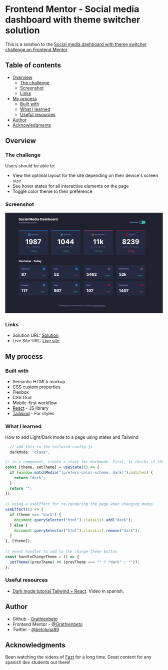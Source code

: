 # Frontend Mentor - Social media dashboard with theme switcher solution

This is a solution to the [Social media dashboard with theme switcher challenge on Frontend Mentor](https://www.frontendmentor.io/challenges/social-media-dashboard-with-theme-switcher-6oY8ozp_H).

## Table of contents

- [Overview](#overview)
  - [The challenge](#the-challenge)
  - [Screenshot](#screenshot)
  - [Links](#links)
- [My process](#my-process)
  - [Built with](#built-with)
  - [What I learned](#what-i-learned)
  - [Useful resources](#useful-resources)
- [Author](#author)
- [Acknowledgments](#acknowledgments)

## Overview

### The challenge

Users should be able to:

- View the optimal layout for the site depending on their device's screen size
- See hover states for all interactive elements on the page
- Toggle color theme to their preference

### Screenshot

![](./screenshot.jpg)

### Links

- Solution URL: [Solution](https://github.com/Grathienbeto/social-media-dashboard)
- Live Site URL: [Live site](https://your-live-site-url.com)

## My process

### Built with

- Semantic HTML5 markup
- CSS custom properties
- Flexbox
- CSS Grid
- Mobile-first workflow
- [React](https://reactjs.org/) - JS library
- [Tailwind](https://tailwindcss.com/) - For styles

### What I learned

How to add Light/Dark mode to a page using states and Tailwind

```js
  // add this to the tailwind.config.js
  darkMode: "class",
```

```js
// in a component, create a state for darkmode. First, it checks if the user has darkmode enabled in it system
const [theme, setTheme] = useState(() => {
  if (window.matchMedia("(prefers-color-scheme: dark)").matches) {
    return "dark";
  }
  return "";
});

// using a useEffect for re-rendering the page when changing modes
useEffect(() => {
  if (theme === "dark") {
    document.querySelector("html").classList.add("dark");
  } else {
    document.querySelector("html").classList.remove("dark");
  }
}, [theme]);

// event handler to add to the change theme button
const handleChangeTheme = () => {
  setTheme((prevTheme) => (prevTheme === "" ? "dark" : ""));
};
```

### Useful resources

- [Dark mode tutorial Tailwind + React](https://www.youtube.com/watch?v=_8FTL-xNz9Q&ab_channel=FaztCode). Video in spanish.

## Author

- Github - [Grathienbeto](https://github.com/Grathienbeto)
- Frontend Mentor - [@Grathienbeto](https://www.frontendmentor.io/profile/Grathienbeto)
- Twitter - [@betoluna89](https://www.twitter.com/betoluna89)

## Acknowledgments

Been watching the videos of [Fazt](https://www.youtube.com/@FaztTech) for a long time. Great content for any spanish dev students out there!
